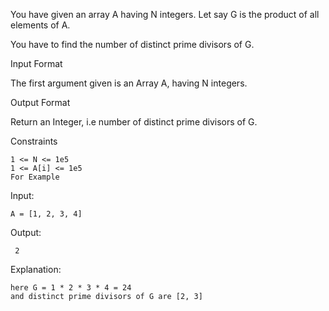 You have given an array A having N integers. Let say G is the product of all elements of A.

You have to find the number of distinct prime divisors of G.



Input Format

The first argument given is an Array A, having N integers.

Output Format

Return an Integer, i.e number of distinct prime divisors of G.

Constraints

    1 <= N <= 1e5
    1 <= A[i] <= 1e5
    For Example

Input:

    A = [1, 2, 3, 4]
Output:

     2

Explanation:

    here G = 1 * 2 * 3 * 4 = 24
    and distinct prime divisors of G are [2, 3]
